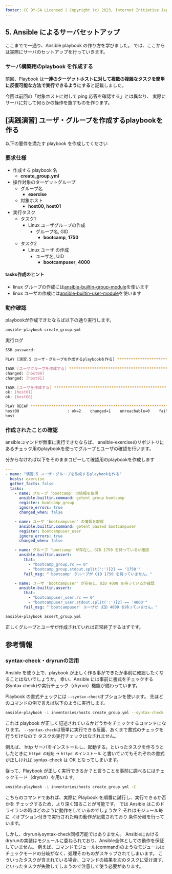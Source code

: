 ```yaml
---
footer: CC BY-SA Licensed | Copyright (c) 2023, Internet Initiative Japan Inc.
---
```


## 5. Ansible によるサーバセットアップ

ここまでで一通り、Ansible playbook の作り方を学びました。
では、ここからは実際にサーバのセットアップを行っていきます。

### サーバ構築用のplaybook を作成する

前回、Playbook は**一連のターゲットホストに対して複数の複雑なタスクを簡単に反復可能な方法で実行できるようにする**と記載しました。

今回は前回の「対象ホストに対して ping 応答を確認する」とは異なり、
実際にサーバに対して何らかの操作を施すものを作ります。

## [実践演習] ユーザ・グループを作成するplaybookを作る

以下の要件を満たす playbook を作成してください
### 要求仕様

- 作成する playbook 名
  - **create_group.yml**
- 操作対象のターゲットグループ
  - グループ名
    - **exercise**
  - 対象ホスト
    - **host00, host01**
- 実行タスク
  - タスク1
    - Linux ユーザグループの作成
      - グループ名, GID
        - **bootcamp**, **1750**
  - タスク2
    - Linux ユーザ の作成
      - ユーザ名, UID
        - **bootcampuser**, **4000**

#### tasks作成のヒント

- linux グループの作成には[ansible-builtin-group-module](https://docs.ansible.com/ansible/latest/collections/ansible/builtin/group_module.html#ansible-collections-ansible-builtin-group-module)を使います
- linux ユーザの作成には[ansible-builtin-user-module](https://docs.ansible.com/ansible/latest/collections/ansible/builtin/user_module.html#ansible-collections-ansible-builtin-user-module)を使います

### 動作確認

playbookが作成できたならば以下の通り実行します。

```bash
ansible-playbook create_group.yml
```

実行ログ

```bash
SSH password:

PLAY [演習.5 ユーザ・グループを作成するplaybookを作る] ***********************************************************************************************************************************************************************************

TASK [ユーザグループを作成する] **********************************************************************************************************************************************************************************************************
changed: [host00]
changed: [host01]

TASK [ユーザを作成する] ******************************************************************************************************************************************************************************************************************
ok: [host01]
ok: [host00]

PLAY RECAP *******************************************************************************************************************************************************************************************************************************
host00                     : ok=2    changed=1    unreachable=0    failed=0    skipped=0    rescued=0    ignored=0
host
```

### 作成されたことの確認

ansibleコマンドが無事に実行できたならば、
ansible-exerciseのリポジトリにあるチェック用のplaybookを使ってグループとユーザの確認を行います。

分からなければ以下をそのままコピーして確認用のplaybookを作成します

```yaml
---
- name: "演習.5 ユーザ・グループを作成するplaybookを作る"
  hosts: exercise
  gather_facts: false
  tasks:
    - name: グループ 'bootcamp' の情報を取得
      ansible.builtin.command: getent group bootcamp
      register: bootcamp_group
      ignore_errors: true
      changed_when: false

    - name: ユーザ 'bootcampuser' の情報を取得
      ansible.builtin.command: getent passwd bootcampuser
      register: bootcampuser_user
      ignore_errors: true
      changed_when: false

    - name: グループ 'bootcamp' が存在し、GID 1750 を持っているか確認
      ansible.builtin.assert:
        that:
          - "bootcamp_group.rc == 0"
          - "bootcamp_group.stdout.split(':')[2] == '1750'"
        fail_msg: "'bootcamp' グループが GID 1750 を持っていません。"

    - name: ユーザ 'bootcampuser' が存在し、UID 4000 を持っているか確認
      ansible.builtin.assert:
        that:
          - "bootcampuser_user.rc == 0"
          - "bootcampuser_user.stdout.split(':')[2] == '4000'"
        fail_msg: "'bootcampuser' ユーザが UID 4000 を持っていません。"
```

```bash
ansible-playbook assert_group.yml
```

正しくグループとユーザが作成されていれば正常終了するはずです。

## 参考情報

### syntax-check・dryrunの活用

Ansible を使う上で、playbook が正しく作る事ができたか事前に確認したくなることはないでしょうか。
幸い、Ansible には事前に書式をチェックする(Syntax check)や実行チェック（dryrun）機能が備わっています。

Playbook の書式チェックには `--syntax-check`オプションを使います。
先ほどのコマンドの例で言えば以下のように実行します。

```sh
ansible-playbook -i inventories/hosts create_group.yml --syntax-check
```

これは playbook が正しく記述されているかどうかをチェックするコマンドになります。
`--syntax-check`は簡単に実行できる反面、あくまで書式のチェックを行うだけなので
タスクの実行チェックはなされません。

例えば、 http サーバをインストールし、起動する。といったタスクを作ろうとしたときに
`httpd の起動` -> `httpd のインストール` と書いていてもそれぞれの書式が正しければ
syntax-check は OK となってしまいます。

従って、Playbook が正しく実行できるか？と言うことを事前に調べるにはチェックモード（dryrun）を用います。

```sh
ansible-playbook -i inventories/hosts create_group.yml -C
```

こちらのコマンドであれば、実際に Playbook を順番に試行し、実行できるか否かを
チェックするため、より深く知ることが可能です。
では Ansible はこのドライランの時はどのように動作をしているのでしょうか？
それはモジュール毎に `-C`オプション付きで実行された時の動作が記載されており
条件分岐を行っています。

しかし、dryrunもsyntax-check同様万能ではありません。
Ansibleにおけるdryrunの実装はモジュールに委ねられており、Ansible全体としての動作を保証していません。
例えば、コマンドモジュール(command)のようなモジュールはチェックモードの分岐がなく、処理そのものがスキップされてしまいます。
こういったタスクが含まれている場合、コマンドの結果を次のタスクに受け渡す、
といったタスクが失敗してしまうので注意して使う必要があります。

<credit-footer/>
